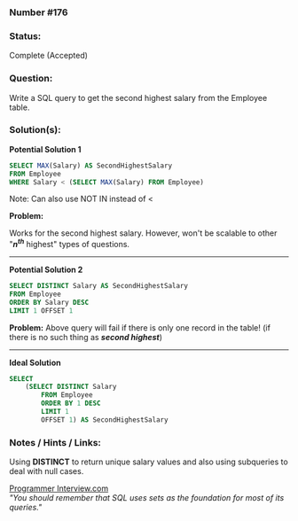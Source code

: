 ### Number #176


### Status:
Complete (Accepted)

### Question:
Write a SQL query to get the second highest salary from the Employee table.


### Solution(s):

**Potential Solution 1**

```SQL
SELECT MAX(Salary) AS SecondHighestSalary
FROM Employee
WHERE Salary < (SELECT MAX(Salary) FROM Employee)
```
Note: Can also use NOT IN instead of <

**Problem:**

Works for the second highest salary.
However, won't be scalable to other "***n<sup>th<sup>*** highest" types of questions.

------

**Potential Solution 2**

```SQL
SELECT DISTINCT Salary AS SecondHighestSalary
FROM Employee
ORDER BY Salary DESC
LIMIT 1 OFFSET 1
```

**Problem:**
Above query will fail if there is only one record in the table! (if there is no such thing as ***second highest***)


-----

**Ideal Solution**


```SQL
SELECT
    (SELECT DISTINCT Salary
        FROM Employee
        ORDER BY 1 DESC
        LIMIT 1
        OFFSET 1) AS SecondHighestSalary
```


### Notes / Hints / Links:

Using **DISTINCT** to return unique salary values and also using subqueries to deal with null cases.

[Programmer Interview.com](https://www.programmerinterview.com/database-sql/find-nth-highest-salary-sql/)  
*"You should remember that SQL uses sets as the foundation for most of its queries."*
